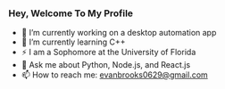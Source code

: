 ### Hey, Welcome To My Profile

- 🔭 I’m currently working on a desktop automation app
- 🌱 I’m currently learning C++
- ⚡ I am a Sophomore at the University of Florida
- 💬 Ask me about Python, Node.js, and React.js
- 📫 How to reach me: evanbrooks0629@gmail.com
